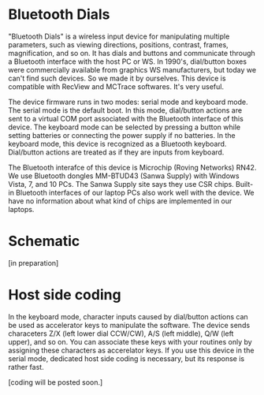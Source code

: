 # Bluetooth Dials


"Bluetooth Dials" is a wireless input device for manipulating multiple parameters, such as viewing directions, positions, contrast, frames, magnification, and so on. It has dials and buttons and communicate through a Bluetooth interface with the host PC or WS. In 1990's, dial/button boxes were commercially available from graphics WS manufacturers, but today we can't find such devices. So we made it by ourselves. This device is compatible with RecView and MCTrace softwares. It's very useful.<br>

The device firmware runs in two modes: serial mode and keyboard mode. The serial mode is the default boot. In this mode, dial/button actions are sent to a virtual COM port associated with the Bluetooth interface of this device. The keyboard mode can be selected by pressing a button while setting batteries or connecting the power supply if no batteries. In the keyboard mode, this device is recognized as a Bluetooth keyboard. Dial/button actions are treated as if they are inputs from keyboard. 

The Bluetooth interafce of this device is Microchip (Roving Networks) RN42. We use Bluetooth dongles MM-BTUD43 (Sanwa Supply) with Windows Vista, 7, and 10 PCs. The Sanwa Supply site says they use CSR chips. Built-in Bluetooth interfaces of our laptop PCs also work well with the device. We have no information about what kind of chips are implemented in our laptops. 

# Schematic
[in preparation]

# Host side coding
In the keyboard mode, character inputs caused by dial/button actions can be used as accelerator keys to manipulate the software. The device sends characeters Z/X (left lower dial CCW/CW), A/S (left middle), Q/W (left upper), and so on. You can associate these keys with your routines only by assigning these characters as accerelator keys. If you use this device in the serial mode, dedicated host side coding is necessary, but its response is rather fast. 

[coding will be posted soon.]

